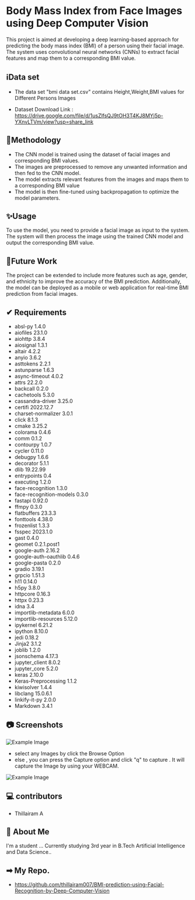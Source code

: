
# Body Mass Index from Face Images using Deep Computer Vision

This project is aimed at developing a deep learning-based approach for predicting the body mass index (BMI) of a person using their facial image. The system uses convolutional neural networks (CNNs) to extract facial features and map them to a corresponding BMI value. 


## ℹData set

* The data set "bmi data set.csv" contains Height,Weight,BMI values for Different Persons Images

* Dataset Download Link : https://drive.google.com/file/d/1usZlfsQJ9tOH3T4KJ8MYj5p-YXnvLTVm/view?usp=share_link


## 🎯Methodology

* The CNN model is trained using the dataset of facial images and corresponding BMI values. 
* The images are preprocessed to remove any unwanted information and then fed to the CNN model. 
* The model extracts relevant features from the images and maps them to a corresponding BMI value
* The model is then fine-tuned using backpropagation to optimize the model parameters.



## ✨Usage

To use the model, you need to provide a facial image as input to the system. The system will then process the image using the trained CNN model and output the corresponding BMI value.
## 🔮Future Work

The project can be extended to include more features such as age, gender, and ethnicity to improve the accuracy of the BMI prediction. Additionally, the model can be deployed as a mobile or web application for real-time BMI prediction from facial images.
## ✔ Requirements

* absl-py                      1.4.0
* aiofiles                     23.1.0
* aiohttp                      3.8.4
* aiosignal                    1.3.1
* altair                       4.2.2
* anyio                        3.6.2
* asttokens                    2.2.1
* astunparse                   1.6.3
* async-timeout                4.0.2
* attrs                        22.2.0
* backcall                     0.2.0
* cachetools                   5.3.0
* cassandra-driver             3.25.0
* certifi                      2022.12.7
* charset-normalizer           3.0.1
* click                        8.1.3
* cmake                        3.25.2
* colorama                     0.4.6
* comm                         0.1.2
* contourpy                    1.0.7
* cycler                       0.11.0
* debugpy                      1.6.6
* decorator                    5.1.1
* dlib                         19.22.99
* entrypoints                  0.4
* executing                    1.2.0
* face-recognition             1.3.0
* face-recognition-models      0.3.0
* fastapi                      0.92.0
* ffmpy                        0.3.0
* flatbuffers                  23.3.3
* fonttools                    4.38.0
* frozenlist                   1.3.3
* fsspec                       2023.1.0
* gast                         0.4.0
* geomet                       0.2.1.post1
* google-auth                  2.16.2
* google-auth-oauthlib         0.4.6
* google-pasta                 0.2.0
* gradio                       3.19.1
* grpcio                       1.51.3
* h11                          0.14.0
* h5py                         3.8.0
* httpcore                     0.16.3
* httpx                        0.23.3
* idna                         3.4
* importlib-metadata           6.0.0
* importlib-resources          5.12.0
* ipykernel                    6.21.2
* ipython                      8.10.0
* jedi                         0.18.2
* Jinja2                       3.1.2
* joblib                       1.2.0
* jsonschema                   4.17.3
* jupyter_client               8.0.2
* jupyter_core                 5.2.0
* keras                        2.10.0
* Keras-Preprocessing          1.1.2
* kiwisolver                   1.4.4
* libclang                     15.0.6.1
* linkify-it-py                2.0.0
* Markdown                     3.4.1

## 📷 Screenshots



![Example Image](https://drive.google.com/uc?id=1GYd7V7z-YEoi_-tDO5i8AvNK-KLFTuSC)

* select any Images by click the Browse Option
* else , you can press the Capture option and click "q" to capture . It will capture the Image by using your WEBCAM.


![Example Image](https://drive.google.com/uc?id=1XnRTl-RPw3twRurU88jpIbKrNNnRXbTC)
## 💻 contributors

* Thillairam A
## 🚀 About Me
I'm a student ... Currently  studying 3rd year in B.Tech Artificial Intelligence and Data Science..

## ➡ My Repo. 
* https://github.com/thillairam007/BMI-prediction-using-Facial-Recognition-by-Deep-Computer-Vision
